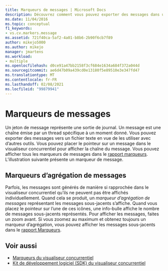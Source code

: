 ```yaml
---
title: Marqueurs de messages | Microsoft Docs
description: Découvrez comment vous pouvez exporter des messages dans un fichier texte pour les utiliser avec d’autres outils et placer le pointeur sur un message dans le visualiseur concurrentiel pour afficher la chaîne de message.
ms.date: 11/04/2016
ms.topic: conceptual
f1_keywords:
- vs.cv.markers.message
ms.assetid: 721f40ca-5af2-4a01-b8b6-2b90f6cb7f89
author: mikejo5000
ms.author: mikejo
manager: jmartens
ms.workload:
- multiple
ms.openlocfilehash: d0ce91a47bb2158f3cf684e1634a684f372a044d
ms.sourcegitcommit: ae6d47b09a439cd0e13180f5e89510e3e347fd47
ms.translationtype: MT
ms.contentlocale: fr-FR
ms.lasthandoff: 02/08/2021
ms.locfileid: "99879941"
---
```

# <a name="message-markers"></a>Marqueurs de messages
Un jeton de message représente une sortie de journal. Un message est une chaîne émise par un thread spécifique à un moment donné. Vous pouvez exporter des messages vers un fichier texte en vue de les utiliser avec d’autres outils. Vous pouvez placer le pointeur sur un message dans le visualiseur concurrentiel pour afficher la chaîne du message. Vous pouvez afficher tous les marqueurs de messages dans le [rapport marqueurs](../profiling/markers-report.md).  L’illustration suivante présente un marqueur de message.

## <a name="message-aggregation-markers"></a>Marqueurs d’agrégation de messages
 Parfois, les messages sont générés de manière si rapprochée dans le visualiseur concurrentiel qu’ils ne peuvent pas être affichés individuellement. Quand cela se produit, un *marqueur d’agrégation de messages* représentant les messages sous-jacents s’affiche. Quand vous placez le pointeur sur l’une de ces icônes, une info-bulle affiche le nombre de messages sous-jacents représentés. Pour afficher les messages, faites un zoom avant.  Si vous zoomez au maximum et obtenez toujours un marqueur d’agrégation, vous pouvez afficher les messages sous-jacents dans le [rapport Marqueurs](../profiling/markers-report.md).

## <a name="see-also"></a>Voir aussi
- [Marqueurs du visualiseur concurrentiel](../profiling/concurrency-visualizer-markers.md)
- [Kit de développement logiciel (SDK) du visualiseur concurrentiel](../profiling/concurrency-visualizer-sdk.md)